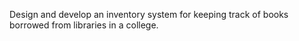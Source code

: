 Design and develop an inventory system for keeping track of books borrowed from libraries in a college. 
 
